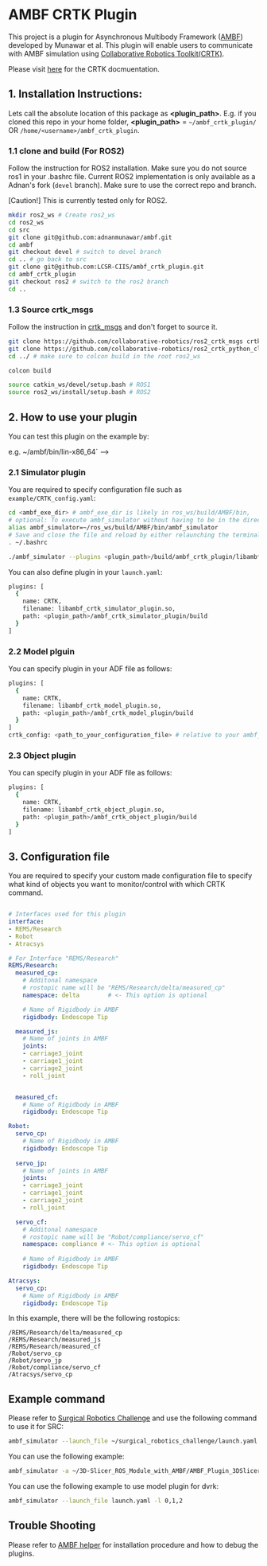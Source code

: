 # AMBF CRTK Plugin
This project is a plugin for Asynchronous Multibody Framework ([AMBF](https://github.com/WPI-AIM/ambf)) developed by Munawar et al. 
This plugin will enable users to communicate with AMBF simulation using [Collaborative Robotics Toolkit(CRTK)](https://github.com/collaborative-robotics).

Please visit [here](https://github.com/collaborative-robotics/documentation) for the CRTK docmuentation.


## 1. Installation Instructions:
Lets call the absolute location of this package as **<plugin_path>**. E.g. if you cloned this repo in your home folder, **<plugin_path>** = `~/ambf_crtk_plugin/` OR `/home/<username>/ambf_crtk_plugin`.

### 1.1 clone and build (For ROS2)
Follow the instruction for ROS2 installation. Make sure you do not source ros1 in your .bashrc file.
Current ROS2 implementation is only available as a Adnan's fork (`devel` branch). 
Make sure to use the correct repo and branch. 

[Caution!] This is currently tested only for ROS2.

```bash
mkdir ros2_ws # Create ros2_ws
cd ros2_ws
cd src
git clone git@github.com:adnanmunawar/ambf.git
cd ambf
git checkout devel # switch to devel branch
cd .. # go back to src 
git clone git@github.com:LCSR-CIIS/ambf_crtk_plugin.git
cd ambf_crtk_plugin
git checkout ros2 # switch to the ros2 branch
cd ..
```

### 1.3 Source crtk_msgs
Follow the instruction in [crtk_msgs](https://github.com/collaborative-robotics/crtk_msgs) and don't forget to source it.
```bash
git clone https://github.com/collaborative-robotics/ros2_crtk_msgs crtk/crtk_msgs
git clone https://github.com/collaborative-robotics/ros2_crtk_python_client crtk/crtk_python_client
cd ../ # make sure to colcon build in the root ros2_ws

colcon build

source catkin_ws/devel/setup.bash # ROS1
source ros2_ws/install/setup.bash # ROS2
```

## 2. How to use your plugin
You can test this plugin on the example by:
<!-- `<ambf_exe_dir> ---> e.g. ~/ambf/bin/lin-x86_64` -->

### 2.1 Simulator plugin
You are required to specify configuration file such as `example/CRTK_config.yaml`:
```bash
cd <ambf_exe_dir> # ambf_exe_dir is likely in ros_ws/build/AMBF/bin,
# optional: To execute ambf_simulator without having to be in the directory, one can set an alias
alias ambf_simulator=~/ros_ws/build/AMBF/bin/ambf_simulator
# Save and close the file and reload by either relaunching the terminal or typing 
. ~/.bashrc
```

```bash
./ambf_simulator --plugins <plugin_path>/build/ambf_crtk_plugin/libambf_crtk_simulator_plugin.so --conf <plugin_path>/example/CRTK_config.yaml
```
You can also define plugin in your `launch.yaml`: 

```bash
plugins: [
  {
    name: CRTK,
    filename: libambf_crtk_simulator_plugin.so,
    path: <plugin_path>/ambf_crtk_simulator_plugin/build
  }
]
```

### 2.2 Model plguin
You can specify plugin in your ADF file as follows:
```bash
plugins: [
  {
    name: CRTK,
    filename: libambf_crtk_model_plugin.so,
    path: <plugin_path>/ambf_crtk_model_plugin/build
  }
]
crtk_config: <path_to_your_configuration_file> # relative to your ambf_crtk_model_plugin/src/model_plugin
```

### 2.3 Object plugin
You can specify plugin in your ADF file as follows:
```bash
plugins: [
  {
    name: CRTK,
    filename: libambf_crtk_object_plugin.so,
    path: <plugin_path>/ambf_crtk_object_plugin/build
  }
]
```

## 3. Configuration file
You are required to specify your custom made configuration file to specify what kind of objects you want to monitor/control with which CRTK command.
```CRTK_config.yaml

# Interfaces used for this plugin
interface:
- REMS/Research
- Robot
- Atracsys

# For Interface "REMS/Research"
REMS/Research:
  measured_cp:
    # Additonal namespace
    # rostopic name will be "REMS/Research/delta/measured_cp" 
    namespace: delta        # <- This option is optional

    # Name of Rigidbody in AMBF 
    rigidbody: Endoscope Tip

  measured_js:
    # Name of joints in AMBF
    joints:
    - carriage3_joint
    - carriage1_joint
    - carriage2_joint
    - roll_joint


  measured_cf:
    # Name of Rigidbody in AMBF 
    rigidbody: Endoscope Tip

Robot:
  servo_cp:
    # Name of Rigidbody in AMBF 
    rigidbody: Endoscope Tip
  
  servo_jp:
    # Name of joints in AMBF 
    joints:
    - carriage3_joint
    - carriage1_joint
    - carriage2_joint
    - roll_joint

  servo_cf:
    # Additonal namespace
    # rostopic name will be "Robot/compliance/servo_cf" 
    namespace: compliance # <- This option is optional
    
    # Name of Rigidbody in AMBF 
    rigidbody: Endoscope Tip

Atracsys:
  servo_cp:
    # Name of Rigidbody in AMBF 
    rigidbody: Endoscope Tip
```

In this example, there will be the following rostopics:
```
/REMS/Research/delta/measured_cp
/REMS/Research/measured_js
/REMS/Research/measured_cf
/Robot/servo_cp
/Robot/servo_jp
/Robot/compliance/servo_cf
/Atracsys/servo_cp
```

## Example command 
Please refer to [Surgical Robotics Challenge](https://github.com/surgical-robotics-ai/surgical_robotics_challenge) and use the following command to use it for SRC:

```bash
ambf_simulator --launch_file ~/surgical_robotics_challenge/launch.yaml -l 0,1,2,3,4,5 --plugins ./build/libambf_crtk_simulator_plugin.so --conf example/SRC_config.yaml 
```

You can use the following example:
```bash
ambf_simulator -a ~/3D-Slicer_ROS_Module_with_AMBF/AMBF_Plugin_3DSlicer/ADF/galen.yaml --plugins ./build/libambf_crtk_simulator_plugin.so --conf example/CRTK_config.yaml 
```

You can use the following example to use model plugin for dvrk:
```bash
ambf_simulator --launch_file launch.yaml -l 0,1,2
```

## Trouble Shooting
Please refer to [AMBF helper](https://github.com/LCSR-CIIS/AMBF_helper) for installation procedure and how to debug the plugins.
